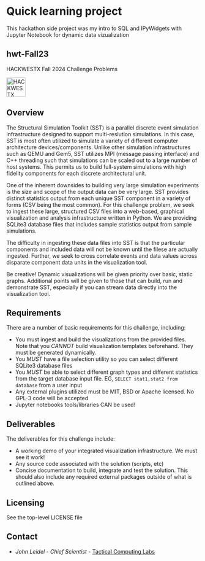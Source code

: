 # Quick learning project
This hackathon side project was my intro to SQL and IPyWidgets with Jupyter Notebook for dynamic data vizualization

## hwt-Fall23
HACKWESTX Fall 2024 Challenge Problems

<img src="https://www.hackwestx.tech/_next/static/media/screen.7094e3a8.svg" alt="HACKWESTX Logo" width="50"/>


## Overview

The Structural Simulation Toolkit (SST) is a parallel discrete event
simulation infrastructure designed to support multi-reslution simulations.
In this case, SST is most often utilized to simulate a variety of different
computer architecture devices/components.  Unlike other simulation infrastructures
such as QEMU and Gem5, SST utilizes MPI (message passing interface) and C++ threading
such that simulations can be scaled out to a large number of host systems.  This
permits us to build full-system simulations with high fidelity components
for each discrete architectural unit.

One of the inherent downsides to building very large simulation experiments
is the size and scope of the output data can be very large.  SST provides
distinct statistics output from each unique SST component in a variety of
forms (CSV being the most common).  For this challenge problem, we seek
to ingest these large, structured CSV files into a web-based, graphical
visualization and analysis infrastructure written in Python.  We are providing 
SQLite3 database files that includes sample statistics output from sample 
simulations.

The difficulty in ingesting these data files into SST is that the particular
components and included data will not be known until the filese are actually
ingested.  Further, we seek to cross correlate events and data values across
disparate component data units in the visualization tool.

Be creative!  Dynamic visualizations will be given priority over basic, static
graphs.  Additional points will be given to those that can build, run and demonstrate
SST, especially if you can stream data directly into the visualization tool.

## Requirements

There are a number of basic requirements for this challenge, including:
* You must ingest and build the visualizations from the provided files.  Note
that you *CANNOT* build visualization templates beforehand.  They must be
generated dynamically.
* You *MUST* have a file selection utility so you can select different SQLite3 
database files
* You *MUST* be able to select different graph types and different statistics 
from the target database input file.  EG, `SELECT stat1,stat2 from database` from 
a user input
* Any external plugins utilized must be MIT, BSD or Apache licensed.  No GPL-3 code
will be accepted
* Jupyter notebooks tools/libraries CAN be used!

## Deliverables

The deliverables for this challenge include:
* A working demo of your integrated visualization infrastructure.  We must see it work!
* Any source code associated with the solution (scripts, etc)
* Concise documentation to build, integrate and test the solution.  This should also
include any required external packages outside of what is outlined above.

## Licensing

See the top-level LICENSE file

## Contact
* *John Leidel* - *Chief Scientist* - [Tactical Computing Labs](http://www.tactcomplabs.com)

